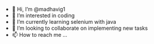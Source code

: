 - 👋 Hi, I’m @madhavig1
- 👀 I’m interested in coding
- 🌱 I’m currently learning selenium with java
- 💞️ I’m looking to collaborate on implementing new tasks
- 📫 How to reach me ...

<!---
madhavig1/madhavig1 is a ✨ special ✨ repository because its `README.md` (this file) appears on your GitHub profile.
You can click the Preview link to take a look at your changes.
--->
